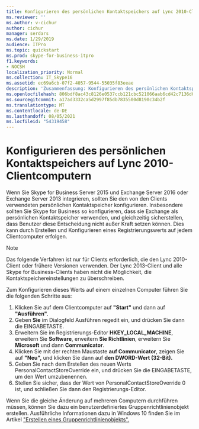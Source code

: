 ```yaml
---
title: Konfigurieren des persönlichen Kontaktspeichers auf Lync 2010-Clientcomputern
ms.reviewer: ''
ms.author: v-cichur
author: cichur
manager: serdars
ms.date: 1/29/2019
audience: ITPro
ms.topic: quickstart
ms.prod: skype-for-business-itpro
f1.keywords:
- NOCSH
localization_priority: Normal
ms.collection: IT_Skype16
ms.assetid: ec69a6cb-07f2-4057-9544-55035f83eeae
description: 'Zusammenfassung: Konfigurieren des persönlichen Kontaktspeichers, der von älteren Clients verwendet wird.'
ms.openlocfilehash: 806bdf8ac43c8126e0537ccb121cbc521066aab6cd42c7136d0d8b951d5b9d19
ms.sourcegitcommit: a17ad3332ca5d2997f85db7835500d8190c34b2f
ms.translationtype: MT
ms.contentlocale: de-DE
ms.lasthandoff: 08/05/2021
ms.locfileid: "54319458"
---
```

# <a name="configure-the-personal-contacts-store-on-lync-2010-client-computers"></a>Konfigurieren des persönlichen Kontaktspeichers auf Lync 2010-Clientcomputern
  
Wenn Sie Skype for Business Server 2015 und Exchange Server 2016 oder Exchange Server 2013 integrieren, sollten Sie den von den Clients verwendeten persönlichen Kontaktspeicher konfigurieren. Insbesondere sollten Sie Skype for Business so konfigurieren, dass sie Exchange als persönlichen Kontaktspeicher verwenden, und gleichzeitig sicherstellen, dass Benutzer diese Entscheidung nicht außer Kraft setzen können. Dies kann durch Erstellen und Konfigurieren eines Registrierungswerts auf jedem Clientcomputer erfolgen.
  
> [!NOTE]
> Das folgende Verfahren ist nur für Clients erforderlich, die den Lync 2010-Client oder frühere Versionen verwenden. Der Lync 2013-Client und alle Skype for Business-Clients haben nicht die Möglichkeit, die Kontaktspeichereinstellungen zu überschreiben.
  
Zum Konfigurieren dieses Werts auf einem einzelnen Computer führen Sie die folgenden Schritte aus:
  
1. Klicken Sie auf dem Clientcomputer auf **"Start"** und dann auf **"Ausführen".**
2. Geben **Sie** im Dialogfeld Ausführen regedit ein, und drücken Sie dann die EINGABETASTE.
3. Erweitern Sie im Registrierungs-Editor **HKEY_LOCAL_MACHINE**, erweitern Sie **Software**, erweitern **Sie Richtlinien**, erweitern Sie **Microsoft** und dann **Communicator**.
4. Klicken Sie mit der rechten Maustaste **auf Communicator**, zeigen Sie auf **"Neu",** und klicken Sie dann auf **den DWORD-Wert (32-Bit).**
5. Geben Sie nach dem Erstellen des neuen Werts PersonalContactStoreOverride ein, und drücken Sie die EINGABETASTE, um den Wert umzubenennen.
6. Stellen Sie sicher, dass der Wert von PersonalContactStoreOverride 0 ist, und schließen Sie dann den Registrierungs-Editor.

Wenn Sie die gleiche Änderung auf mehreren Computern durchführen müssen, können Sie dazu ein benutzerdefiniertes Gruppenrichtlinienobjekt erstellen. Ausführliche Informationen dazu in Windows 10 finden Sie im Artikel ["Erstellen eines Gruppenrichtlinienobjekts".](/windows/security/threat-protection/windows-firewall/create-a-group-policy-object)
